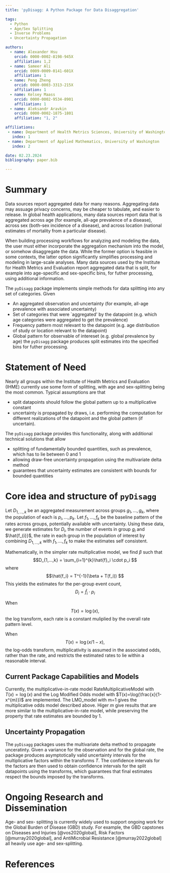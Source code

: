 ```yaml
---
title: 'pyDisagg: A Python Package for Data Disaggregation'

tags:
  - Python
  - Age/Sex Splitting
  - Inverse Problems
  - Uncertainty Propagation 

authors:
  - name: Alexander Hsu
    orcid: 0000-0002-8198-945X
    affiliation: 1,2
  - name: Sameer Ali 
    orcid: 0009-0009-0141-601X
    affiliation: 1
  - name: Peng Zheng
    orcid: 0000-0003-3313-215X
    affiliation: 1
  - name: Kelsey Maass 
    orcid: 0000-0002-9534-8901
    affiliation: 1    
  - name: Aleksandr Aravkin
    orcid: 0000-0002-1875-1801
    affiliation: "1, 2"

affiliations:
 - name: Department of Health Metrics Sciences, University of Washington
   index: 1
 - name: Department of Applied Mathematics, University of Washington
   index: 2

date: 02.23.2024
bibliography: paper.bib

---
```


# Summary

Data sources  report aggregated data for many reasons. Aggregating data may assuage privacy concerns, may be cheaper to tabulate, and easier to release. In global health applications, many data sources report data that is aggregated across age (for example, all-age prevalence of a disease), across sex (both-sex incidence of a disease), and across location (national estimates of mortality from a particular disease). 

When building processing workflows for analyzing and modeling the data, the user must either incorporate the aggregation mechanism into the model, or somehow disaggregate the data. While the former option is feasible in some contexts, the latter option significantly simplifies processing and modeling in large-scale analyses. 
Many data sources used by the Institute for Health Metrics and Evaluation report aggregated data that is split, for example 
into age-specific and sex-specific bins, for futher processing, using additional information. 

The `pyDisagg` package implements simple methods for data splitting into any set of categories. Given 
- An aggregated observation and uncertainty (for example, all-age prevalence with associated uncertainty)
- Set of categories that were `aggregated' by the datapoint (e.g. which age categories were aggregated to get the prevalence)
- Frequency pattern most relevant to the datapoint (e.g. age distribution of study or location relevant to the datapoint)
- Global pattern for observable of intereset (e.g. global prevalence by age)
the `pyDisagg` package produces split estimates into the specified bins for futher processing. 

# Statement of Need

Nearly all groups within the Institute of Health Metrics and Evaluation (IHME) currently use some form of splitting, with age and sex-splitting being the most common. 
Typical assumptions are that 
- split datapoints should follow the global pattern up to a multiplicative constant
- uncertainty is propagated by draws, i.e. performing the computation for different realizations of the datapoint and the global pattern (if uncertain).

The `pyDisagg` package provides this functionality, along with additional technical solutions that allow
- splitting of fundamentally bounded quantities, such as prevalence, which has to lie between 0 and 1
- allowing draw-free uncertainty propagation using the multivariate delta method
- guarantees that uncertainty estimates are consistent with bounds for bounded quantities


# Core idea and structure of `pyDisagg`

Let $D_{1,...,k}$ be an aggregated measurement across groups ${g_1,...,g_k}$, where the population of each is $p_i,...,p_k$. Let $f_1,...,f_k$ be the baseline pattern of the rates across groups, potentially available with uncertainty. Using these data, we generate estimates for $D_i$, the number of events in group $g_i$ and $\hat{f_{i}}$, the rate in each group in the population of interest by combining $D_{1,...,k}$ with $f_1,...,f_k$ to make the estimates self consistent. 

Mathematically, in the simpler rate multiplicative model, we find $\beta$ such that 
$$D_{1,...,k} = \sum_{i=1}^{k}\hat{f}_i \cdot p_i $$
where
$$\hat{f_i} = T^{-1}(\beta + T(f_i)) $$
This yields the estimates for the per-group event count, 
$$D_i = \hat f_i \cdot p_i $$

When 
$$T(x) = \log(x),$$
the log transform, each rate is a constant muliplied by the overall rate pattern level. 

When 
$$T(x) = \log(x/1-x),$$
the log-odds transform, multiplicativity is assumed in the associated odds, rather than the rate, and restricts the estimated rates to lie within a reasonable interval. 

## Current Package Capabilities and Models
Currently, the multiplicative-in-rate model RateMultiplicativeModel with $T(x)=\log(x)$ and the Log Modified Odds model with $T(x)=\log(\frac{x}{1-x^{m}})$ are implemented. 
The LMO_model with m=1 gives the multiplicative odds model described above. Higer $m$ give results that are more similar to the multiplicative-in-rate model, while preserving the property that rate estimates are bounded by 1. 

## Uncertainty Propagation
The `pyDisagg` packages uses the multivariate delta method to propagate unceratinty. Given a variance for the observation and for the global rate, the package produces asymptotically valid 
uncertainty intervals for the multiplicative factors within the transforms $T$. The confidence intervals for the factors are then used to obtain confidence intervals for the split datapoints using the transforms, which guarantees that final estimates respect the bounds imposed by the transforms. 

# Ongoing Research and Dissemination

Age- and sex- splitting is currently widely used to support ongoing work for the Global Burden of Disease (GBD) study. For example, the GBD capstones on Diseases and Injuries [@vos2020global], 
Risk Factors [@murray2020global], and AntiMicrobial Resistance [@murray2022global] all heavily use age- and sex-splitting. 

# References
